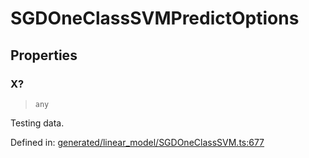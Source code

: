 # SGDOneClassSVMPredictOptions

## Properties

### X?

> `any`

Testing data.

Defined in:  [generated/linear\_model/SGDOneClassSVM.ts:677](https://github.com/transitive-bullshit/scikit-learn-ts/blob/b59c1ff/packages/sklearn/src/generated/linear_model/SGDOneClassSVM.ts#L677)
